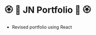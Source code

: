 # :rosette: :cherry_blossom: JN Portfolio :cherry_blossom: :rosette: 
- Revised portfolio using React